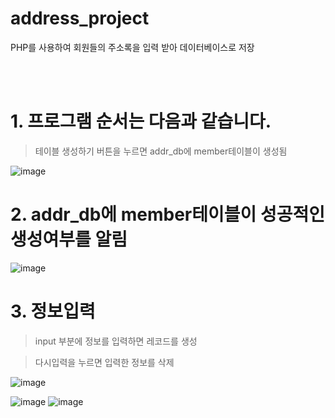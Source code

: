 # address_project
PHP를 사용하여 회원들의 주소록을 입력 받아 데이터베이스로 저장

<br><br>
# 1. 프로그램 순서는 다음과 같습니다.
> 테이블 생성하기 버튼을 누르면 addr_db에 member테이블이 생성됨

![image](https://user-images.githubusercontent.com/94829177/170488166-e77c0cac-4b78-4495-b180-4a7e56a63287.png)

# 2. addr_db에 member테이블이 성공적인 생성여부를 알림

![image](https://user-images.githubusercontent.com/94829177/170488192-9d1a85fe-e969-4fcc-84aa-47cf6f1f465b.png)

# 3. 정보입력
> input 부분에 정보를 입력하면 레코드를 생성

> 다시입력을 누르면 입력한 정보를 삭제

![image](https://user-images.githubusercontent.com/94829177/170488242-4bd6e3b7-3eaf-4a4f-b3cd-0c9e7b941ced.png)

![image](https://user-images.githubusercontent.com/94829177/170488255-ef75af4f-e2d4-4bdc-b402-0ee139450ea9.png)
![image](https://user-images.githubusercontent.com/94829177/170488533-2f77f6be-ad13-447c-af5c-e3a01a67d97c.png)
